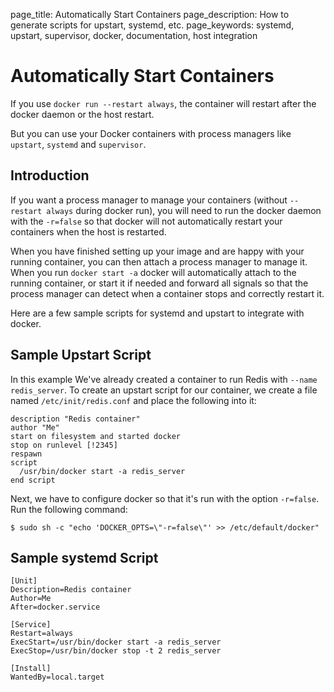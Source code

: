page_title: Automatically Start Containers
page_description: How to generate scripts for upstart, systemd, etc.
page_keywords: systemd, upstart, supervisor, docker, documentation, host integration

# Automatically Start Containers

If you use `docker run --restart always`, the container will restart 
after the docker daemon or the host restart.

But you can use your Docker containers with process managers like
`upstart`, `systemd` and `supervisor`.

## Introduction

If you want a process manager to manage your containers 
(without `--restart always` during docker run), you will need to
run the docker daemon with the `-r=false` so that docker will not
automatically restart your containers when the host is restarted.

When you have finished setting up your image and are happy with your
running container, you can then attach a process manager to manage it.
When you run `docker start -a` docker will automatically attach to the
running container, or start it if needed and forward all signals so that
the process manager can detect when a container stops and correctly
restart it.

Here are a few sample scripts for systemd and upstart to integrate with
docker.

## Sample Upstart Script

In this example We've already created a container to run Redis with
`--name redis_server`. To create an upstart script for our container, we
create a file named `/etc/init/redis.conf` and place the following into
it:

    description "Redis container"
    author "Me"
    start on filesystem and started docker
    stop on runlevel [!2345]
    respawn
    script
      /usr/bin/docker start -a redis_server
    end script

Next, we have to configure docker so that it's run with the option
`-r=false`. Run the following command:

    $ sudo sh -c "echo 'DOCKER_OPTS=\"-r=false\"' >> /etc/default/docker"

## Sample systemd Script

    [Unit]
    Description=Redis container
    Author=Me
    After=docker.service

    [Service]
    Restart=always
    ExecStart=/usr/bin/docker start -a redis_server
    ExecStop=/usr/bin/docker stop -t 2 redis_server

    [Install]
    WantedBy=local.target
